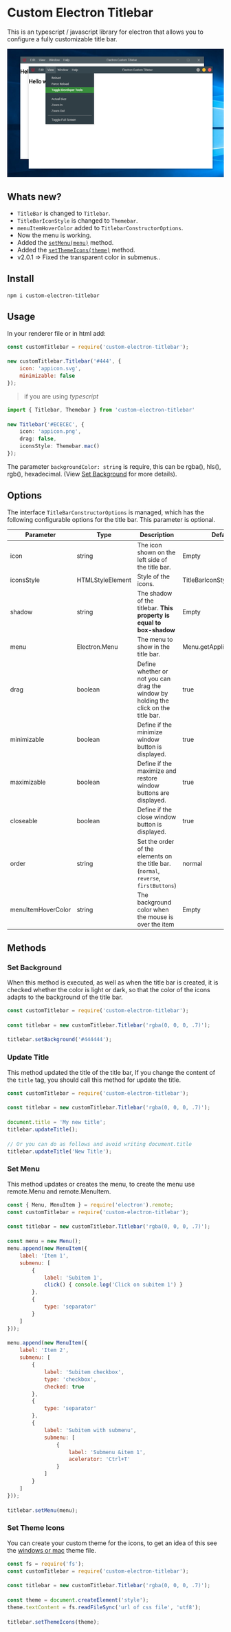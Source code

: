 # Custom Electron Titlebar

This is an typescript / javascript library for electron that allows you to configure a fully customizable title bar.

![Windows](images/windows.png)

## Whats new?
- `TitleBar` is changed to `Titlebar`.
- `TitleBarIconStyle` is changed to `Themebar`.
- `menuItemHoverColor` added to `TitlebarConstructorOptions`.
- Now the menu is working.
- Added the [`setMenu(menu)`](#set-menu) method.
- Added the [`setThemeIcons(theme)`](#set-theme-icons) method.
- v2.0.1 => Fixed the transparent color in submenus..

## Install

```
npm i custom-electron-titlebar
```

## Usage

In your renderer file or in html add:

```js
const customTitlebar = require('custom-electron-titlebar');

new customTitlebar.Titlebar('#444', {
	icon: 'appicon.svg',
	minimizable: false
});
```

> if you are using _typescript_
```ts
import { Titlebar, Themebar } from 'custom-electron-titlebar'

new Titlebar('#ECECEC', {
	icon: 'appicon.png',
	drag: false,
	iconsStyle: Themebar.mac()
});
```

The parameter `backgroundColor: string` is require, this can be rgba(), hls(), rgb(), hexadecimal.
(View [Set Background](#set-background) for more details).

## Options

The interface `TitleBarConstructorOptions` is managed, which has the following configurable options for the title bar. This parameter is optional.

| Parameter          | Type             | Description                                                                           | Default                   |
| ------------------ | ---------------- | ------------------------------------------------------------------------------------- | ------------------------- |
| icon               | string           | The icon shown on the left side of the title bar.                                     | Empty                     |
| iconsStyle         | HTMLStyleElement | Style of the icons.                                                                   | TitleBarIconStyle.win()   |
| shadow             | string           | The shadow of the titlebar. **This property is equal to box-shadow**                  | Empty                     |
| menu               | Electron.Menu    | The menu to show in the title bar.                                                    | Menu.getApplicationMenu() |
| drag               | boolean          | Define whether or not you can drag the window by holding the click on the title bar.  | true                      |
| minimizable        | boolean          | Define if the minimize window button is displayed.                                    | true                      |
| maximizable        | boolean          | Define if the maximize and restore window buttons are displayed.                      | true                      |
| closeable          | boolean          | Define if the close window button is displayed.                                       | true                      |
| order              | string           | Set the order of the elements on the title bar. (`normal`, `reverse`, `firstButtons`) | normal                    |
| menuItemHoverColor | string           | The background color when the mouse is over the item                                  | Empty                     |

## Methods

### Set Background

When this method is executed, as well as when the title bar is created, it is checked whether the color is light or dark, so that the color of the icons adapts to the background of the title bar.

```js
const customTitlebar = require('custom-electron-titlebar');

const titlebar = new customTitlebar.Titlebar('rgba(0, 0, 0, .7)');

titlebar.setBackground('#444444');
```

### Update Title

This method updated the title of the title bar, If you change the content of the `title` tag, you should call this method for update the title.

```js
const customTitlebar = require('custom-electron-titlebar');

const titlebar = new customTitlebar.Titlebar('rgba(0, 0, 0, .7)');

document.title = 'My new title';
titlebar.updateTitle();

// Or you can do as follows and avoid writing document.title
titlebar.updateTitle('New Title');
```

### Set Menu

This method updates or creates the menu, to create the menu use remote.Menu and remote.MenuItem.

```js
const { Menu, MenuItem } = require('electron').remote;
const customTitlebar = require('custom-electron-titlebar');

const titlebar = new customTitlebar.Titlebar('rgba(0, 0, 0, .7)');

const menu = new Menu();
menu.append(new MenuItem({
	label: 'Item 1',
	submenu: [
		{
			label: 'Subitem 1',
			click() { console.log('Click on subitem 1') }
		},
		{
			type: 'separator'
		}
	]
}));

menu.append(new MenuItem({
	label: 'Item 2',
	submenu: [
		{
			label: 'Subitem checkbox',
			type: 'checkbox',
			checked: true
		},
		{
			type: 'separator'
		},
		{
			label: 'Subitem with submenu',
			submenu: [
				{
					label: 'Submenu &item 1',
					acelerator: 'Ctrl+T'
				}
			]
		}
	]
}));

titlebar.setMenu(menu);
```

### Set Theme Icons
You can create your custom theme for the icons, to get an idea of this see the [windows or mac](https://github.com/AlexTorresSk/custom-electron-titlebar/tree/master/lib/assets/themes) theme file.

```js
const fs = require('fs');
const customTitlebar = require('custom-electron-titlebar');

const titlebar = new customTitlebar.Titlebar('rgba(0, 0, 0, .7)');

const theme = document.createElement('style');
theme.textContent = fs.readFileSync('url of css file', 'utf8');

titlebar.setThemeIcons(theme);
```
